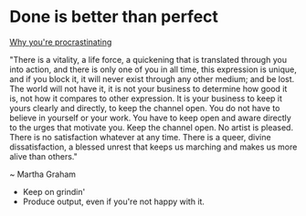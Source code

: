 # Done is better than perfect

[Why you're procrastinating](https://www.youtube.com/watch?v=caOe9ajgZec)

"There is a vitality, a life force, a quickening that is translated through you into action, and there is only one of you in all time, this expression is unique, and if you block it, it will never exist through any other medium; and be lost.  The world will not have it,  it is not your business to determine how good it is, not how it compares to other expression.  It is your business to keep it yours clearly and directly, to keep the channel open.  You do not have to believe in yourself or your work.  You have to keep open and aware directly to the urges that motivate you.  Keep the channel open.  No artist is pleased.   There is no satisfaction whatever at any time.  There is a queer, divine dissatisfaction, a blessed unrest that keeps us marching and makes us more alive than others."

~ Martha Graham

- Keep on grindin'
- Produce output, even if you're not happy with it.

